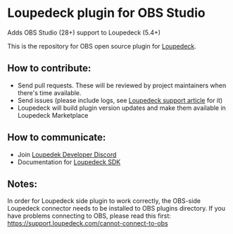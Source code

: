 # Loupedeck plugin for OBS Studio 
Adds OBS Studio (28+) support to Loupedeck (5.4+)

This is the repository for OBS open source plugin for [Loupedeck](https://loupedeck.com).

## How to contribute:
- Send pull requests. These will be reviewed by project maintainers when there's time available.
- Send issues  (please include logs, see [Loupedeck support article](https://support.loupedeck.com/loupedeck-logs-collection) for it)
- Loupedeck will build plugin version updates and make them available in Loupedeck Marketplace

## How to communicate:
- Join [Loupedek Developer Discord](https://discord.gg/etJCPZytHg)
- Documentation for [Loupedeck SDK](https://github.com/Loupedeck/PluginSdk/wiki)

## Notes:
In order for Loupedeck side plugin to work correctly, the OBS-side Loupedeck connector needs to be installed to OBS plugins directory. 
If you have problems connecting to OBS, please read this first: https://support.loupedeck.com/cannot-connect-to-obs
